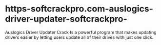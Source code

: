 # https-softcrackpro.com-auslogics-driver-updater-softcrackpro-
Auslogics Driver Updater Crack Is a powerful program that makes updating drivers easier by letting users update all of their drives with just one click.
